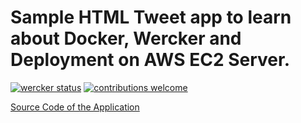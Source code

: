 # Sample HTML Tweet app to learn about Docker, Wercker and Deployment on AWS EC2 Server.

[![wercker status](https://app.wercker.com/status/9cac93950da19c6b6ae466fc53458cd0/s/master "wercker status")](https://app.wercker.com/project/byKey/9cac93950da19c6b6ae466fc53458cd0)  [![contributions welcome](https://img.shields.io/badge/contributions-welcome-brightgreen.svg?style=flat)](https://github.com/dwyl/esta/issues)


<a href="https://github.com/dockersamples/linux_tweet_app">Source Code of the Application</a>

